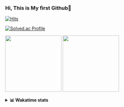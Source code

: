 ### Hi, This is My first Github👋
[![Hits](https://hits.seeyoufarm.com/api/count/incr/badge.svg?url=https%3A%2F%2Fgithub.com%2FJonghyun-Park1027&count_bg=%2379C83D&title_bg=%23555555&icon=&icon_color=%23E7E7E7&title=hits&edge_flat=false)](https://hits.seeyoufarm.com)
<br>

[![Solved.ac Profile](http://mazassumnida.wtf/api/v2/generate_badge?boj=ppjjhh1027)](https://solved.ac/ppjjhh1027/)

<p>
  <img height="180em" src="https://github-readme-stats-eight-rho-29.vercel.app/api?username=Jonghyun-Park1027&show_icons=true&include_all_commits=true&bg_color=30,e96443,904e95&title_color=fff&text_color=fff">
  <img height="180em" src="https://github-readme-stats-eight-rho-29.vercel.app/api/top-langs/?username=Jonghyun-Park1027&layout=compact&bg_color=30,e96443,904e95&title_color=fff&text_color=fff">


</p>
<details>
<summary><b>📊 Wakatime stats</b><br></summary>
<div>
<hr/>




<!--START_SECTION:waka-->
![Code Time](http://img.shields.io/badge/Code%20Time-145%20hrs%2023%20mins-blue)

![Profile Views](http://img.shields.io/badge/Profile%20Views-0-blue)

**🐱 My GitHub Data** 

> 📦 92.9 kB Used in GitHub's Storage 
 > 
> 🏆 124 Contributions in the Year 2023
 > 
> 🚫 Not Opted to Hire
 > 
> 📜 11 Public Repositories 
 > 
> 🔑 8 Private Repositories 
 > 
**I'm an Early 🐤** 

```text
🌞 Morning                35 commits          █████░░░░░░░░░░░░░░░░░░░░   18.32 % 
🌆 Daytime                92 commits          ████████████░░░░░░░░░░░░░   48.17 % 
🌃 Evening                58 commits          ████████░░░░░░░░░░░░░░░░░   30.37 % 
🌙 Night                  6 commits           █░░░░░░░░░░░░░░░░░░░░░░░░   03.14 % 
```
📅 **I'm Most Productive on Sunday** 

```text
Monday                   22 commits          ███░░░░░░░░░░░░░░░░░░░░░░   11.52 % 
Tuesday                  14 commits          ██░░░░░░░░░░░░░░░░░░░░░░░   07.33 % 
Wednesday                16 commits          ██░░░░░░░░░░░░░░░░░░░░░░░   08.38 % 
Thursday                 12 commits          ██░░░░░░░░░░░░░░░░░░░░░░░   06.28 % 
Friday                   41 commits          █████░░░░░░░░░░░░░░░░░░░░   21.47 % 
Saturday                 42 commits          █████░░░░░░░░░░░░░░░░░░░░   21.99 % 
Sunday                   44 commits          ██████░░░░░░░░░░░░░░░░░░░   23.04 % 
```


📊 **This Week I Spent My Time On** 

```text
🕑︎ Time Zone: Asia/Seoul

💬 Programming Languages: 
Jupyter                  1 hr 44 mins        ███████████████████████░░   90.14 % 
Python                   5 mins              █░░░░░░░░░░░░░░░░░░░░░░░░   04.79 % 
CSV/TSV                  3 mins              █░░░░░░░░░░░░░░░░░░░░░░░░   03.21 % 
Markdown                 1 min               ░░░░░░░░░░░░░░░░░░░░░░░░░   01.33 % 
PythonStub               0 secs              ░░░░░░░░░░░░░░░░░░░░░░░░░   00.25 % 

🔥 Editors: 
PyCharm                  1 hr 55 mins        █████████████████████████   100.00 % 

🐱‍💻 Projects: 
fast_campus              1 hr                █████████████░░░░░░░░░░░░   52.70 % 
Python_study             29 mins             ██████░░░░░░░░░░░░░░░░░░░   25.88 % 
Unknown Project          14 mins             ███░░░░░░░░░░░░░░░░░░░░░░   12.41 % 
English_study_Program    7 mins              ██░░░░░░░░░░░░░░░░░░░░░░░   06.26 % 
pandas                   2 mins              ░░░░░░░░░░░░░░░░░░░░░░░░░   01.78 % 

💻 Operating System: 
Windows                  1 hr 55 mins        █████████████████████████   100.00 % 
```

**I Mostly Code in Jupyter Notebook** 

```text
Jupyter Notebook         8 repos             █████████████░░░░░░░░░░░░   53.33 % 
HTML                     3 repos             █████░░░░░░░░░░░░░░░░░░░░   20.00 % 
Python                   3 repos             █████░░░░░░░░░░░░░░░░░░░░   20.00 % 
R                        1 repo              ██░░░░░░░░░░░░░░░░░░░░░░░   06.67 % 
```




 Last Updated on 10/03/2023 18:36:41 UTC
<!--END_SECTION:waka-->
</details>



